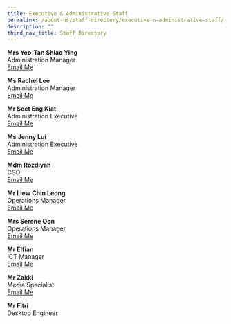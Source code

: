 ```yaml
---
title: Executive & Administrative Staff
permalink: /about-us/staff-directory/executive-n-administrative-staff/
description: ""
third_nav_title: Staff Directory
---
```

<p><strong>Mrs Yeo-Tan Shiao Ying<br /></strong>Administration Manager<br /><a href="mailto:Tan_Shiao_ying@schools.gov.sg" target="">Email Me</a></p>
<p><strong>Ms Rachel Lee<br /></strong>Administration Manager<br /><a href="mailto:Rachel_Lee@schools.gov.sg" target="">Email Me</a></p>
<p><strong>Mr Seet Eng Kiat</strong><br />Administration Executive<br /><a href="mailto:Seet_Eng_Kiat@schools.gov.sg" target="">Email Me</a></p>
<p><strong>Ms Jenny Lui</strong><br />Administration Executive<br /><a href="mailto:lui_yuen_lan@schools.gov.sg" target="">Email Me</a></p>

<p><strong>Mdm Rozdiyah<br /></strong>CSO<br /><a href="mailto:Rozdiyah_Harun@schools.gov.sg" target="">Email Me</a></p>
<p><strong>Mr Liew Chin Leong<br /></strong>Operations Manager<br /><a href="mailto:liew_chin_leong@schools.gov.sg" target="">Email Me</a></p>
<p><strong>Mrs Serene Oon<br /></strong>Operations Manager<br /><a href="mailto:serene_sing_ching_lan@schools.gov.sg" target="">Email Me</a></p>
<p><strong>Mr Elfian</strong><br />ICT Manager<br /><a href="mailto:elfian_abdul_hadi@schools.gov.sg" target="">Email Me</a></p>
<p><strong>Mr Zakki<br /></strong>Media Specialist<br /><a href="mailto:zakki_b_adali@schools.gov.sg" target="">Email Me</a></p>
<p><strong>Mr Fitri</strong><br />Desktop Engineer</p>